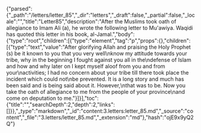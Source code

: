 {"parsed":{"_path":"/letters/letter_85","_dir":"letters","_draft":false,"_partial":false,"_locale":"","title":"Letter85","description":"After the Muslims took oath of allegiance to Imam Ali (a), he wrote the following letter to Mu'awiya. Waqidi has quoted this letter in his book, al-Jamal.","body":{"type":"root","children":[{"type":"element","tag":"p","props":{},"children":[{"type":"text","value":"After glorifying Allah and praising the Holy Prophet (s) be it known to you that you very well\nknow my attitude towards your tribe, why in the beginning I fought against you all in the\ndefense of Islam and how and why later on I kept myself aloof from you and from your\nactivities; I had no concern about your tribe till there took place the incident which could not\nbe prevented. It is a long story and much has been said and is being said about it. However,\nthat was to be. Now you take the oath of allegiance to me from the people of your province\nand come on deputation to me."}]}],"toc":{"title":"","searchDepth":2,"depth":2,"links":[]}},"_type":"markdown","_id":"content:3.letters:letter_85.md","_source":"content","_file":"3.letters/letter_85.md","_extension":"md"},"hash":"ojE9x9yQ2Q"}